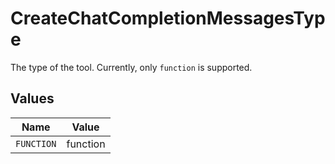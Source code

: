 # CreateChatCompletionMessagesType

The type of the tool. Currently, only `function` is supported.


## Values

| Name       | Value      |
| ---------- | ---------- |
| `FUNCTION` | function   |